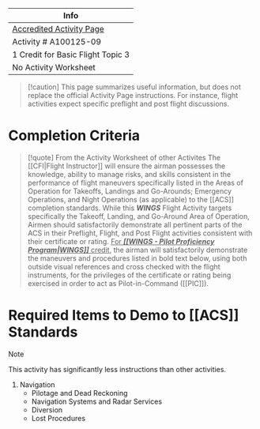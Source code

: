 | Info                                                                                                                       |
| -------------------------------------------------------------------------------------------------------------------------- |
| [Accredited Activity Page](https://www.faasafety.gov/WINGS/pub/accreditedactivities/accreditedActivityViewer.aspx?aaid=%208483) |
| Activity # A100125-09                                                                                              |
| 1 Credit for Basic Flight Topic 3                                                                                    |
| No Activity Worksheet                                                                                                                 |

> [!caution] This page summarizes useful information, but does not replace the official Activity Page instructions.
> For instance, flight activities expect specific preflight and post flight discussions.

# Completion Criteria
> [!quote] From the Activity Worksheet of other Activites
> The [[CFI|Flight Instructor]] will ensure the airman possesses the knowledge, ability to manage risks, and skills consistent in the performance of flight maneuvers specifically listed in the Areas of Operation for Takeoffs, Landings and Go-Arounds; Emergency Operations, and Night Operations (as applicable) to the [[ACS]] completion standards. While this ***WINGS*** Flight Activity targets specifically the Takeoff, Landing, and Go-Around Area of Operation, Airmen should satisfactorily demonstrate all pertinent parts of the ACS in their Preflight, Flight, and Post Flight activities consistent with their certificate or rating. <u>For ***[[WINGS - Pilot Proficiency Program|WINGS]]*** credit</u>, the airman will satisfactorily demonstrate the maneuvers and procedures listed in bold text below, using both outside visual references and cross checked with the flight instruments, for the privileges of the certificate or rating being exercised in order to act as Pilot-in-Command ([[PIC]]).

# Required Items to Demo to [[ACS]] Standards
> [!note]
> This activity has significantly less instructions than other activities.

1. Navigation
	- Pilotage and Dead Reckoning
	- Navigation Systems and Radar Services
	- Diversion
	- Lost Procedures